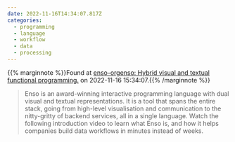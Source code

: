 ```yaml
---
date: 2022-11-16T14:34:07.817Z
categories:
  - programming
  - language
  - workflow
  - data
  - processing
---
```

{{% marginnote %}}Found at [enso-orgenso: Hybrid visual and textual functional programming.](https://github.com/enso-org/enso) on 2022-11-16 15:34:07.{{% /marginnote %}}

> Enso is an award-winning interactive programming language with dual visual and textual representations. It is a tool that spans the entire stack, going from high-level visualisation and communication to the nitty-gritty of backend services, all in a single language. Watch the following introduction video to learn what Enso is, and how it helps companies build data workflows in minutes instead of weeks.

